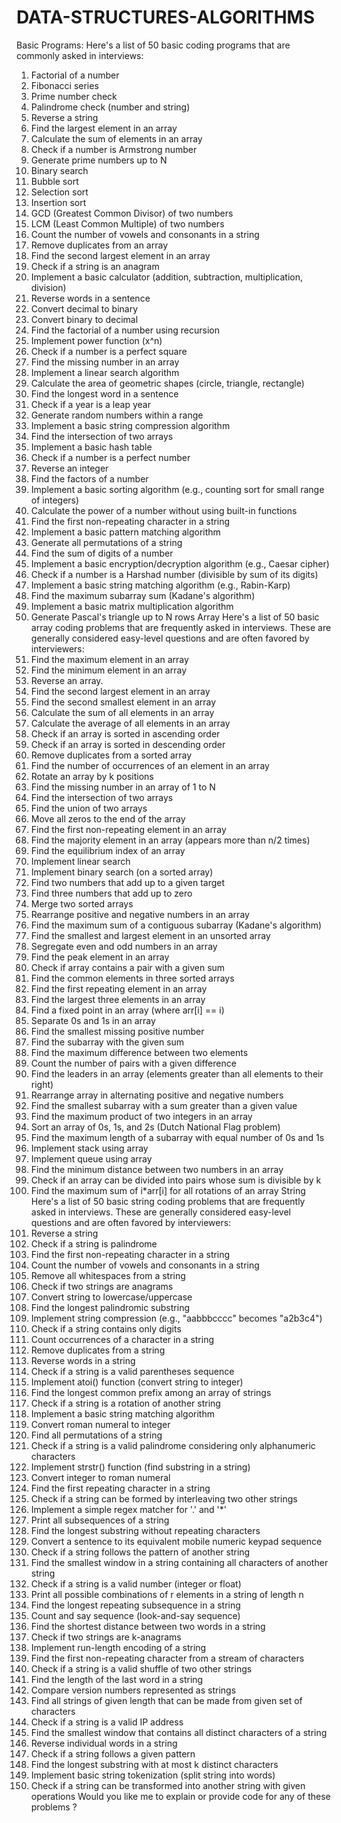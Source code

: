 # DATA-STRUCTURES-ALGORITHMS

Basic Programs:
Here's a list of 50 basic coding programs that are commonly asked in interviews:
1. Factorial of a number
2. Fibonacci series
3. Prime number check
4. Palindrome check (number and string)
5. Reverse a string
6. Find the largest element in an array
7. Calculate the sum of elements in an array
8. Check if a number is Armstrong number
9. Generate prime numbers up to N
10. Binary search
11. Bubble sort
12. Selection sort
13. Insertion sort
14. GCD (Greatest Common Divisor) of two numbers
15. LCM (Least Common Multiple) of two numbers
16. Count the number of vowels and consonants in a string
17. Remove duplicates from an array
18. Find the second largest element in an array
19. Check if a string is an anagram
20. Implement a basic calculator (addition, subtraction, multiplication, division)
21. Reverse words in a sentence
22. Convert decimal to binary
23. Convert binary to decimal
24. Find the factorial of a number using recursion
25. Implement power function (x^n)
26. Check if a number is a perfect square
27. Find the missing number in an array
28. Implement a linear search algorithm
29. Calculate the area of geometric shapes (circle, triangle, rectangle)
30. Find the longest word in a sentence
31. Check if a year is a leap year
32. Generate random numbers within a range
33. Implement a basic string compression algorithm
34. Find the intersection of two arrays
35. Implement a basic hash table
36. Check if a number is a perfect number
37. Reverse an integer
38. Find the factors of a number
39. Implement a basic sorting algorithm (e.g., counting sort for small range of integers)
40. Calculate the power of a number without using built-in functions
41. Find the first non-repeating character in a string
42. Implement a basic pattern matching algorithm
43. Generate all permutations of a string
44. Find the sum of digits of a number
45. Implement a basic encryption/decryption algorithm (e.g., Caesar cipher)
46. Check if a number is a Harshad number (divisible by sum of its digits)
47. Implement a basic string matching algorithm (e.g., Rabin-Karp)
48. Find the maximum subarray sum (Kadane's algorithm)
49. Implement a basic matrix multiplication algorithm
50. Generate Pascal's triangle up to N rows
Array
Here's a list of 50 basic array coding problems that are frequently asked in interviews.
These are generally considered easy-level questions and are often favored by
interviewers:
1. Find the maximum element in an array
2. Find the minimum element in an array
3. Reverse an array.
4. Find the second largest element in an array
5. Find the second smallest element in an array
6. Calculate the sum of all elements in an array
7. Calculate the average of all elements in an array
8. Check if an array is sorted in ascending order
9. Check if an array is sorted in descending order
10. Remove duplicates from a sorted array
11. Find the number of occurrences of an element in an array
12. Rotate an array by k positions
13. Find the missing number in an array of 1 to N
14. Find the intersection of two arrays
15. Find the union of two arrays
16. Move all zeros to the end of the array
17. Find the first non-repeating element in an array
18. Find the majority element in an array (appears more than n/2 times)
19. Find the equilibrium index of an array
20. Implement linear search
21. Implement binary search (on a sorted array)
22. Find two numbers that add up to a given target
23. Find three numbers that add up to zero
24. Merge two sorted arrays
25. Rearrange positive and negative numbers in an array
26. Find the maximum sum of a contiguous subarray (Kadane's algorithm)
27. Find the smallest and largest element in an unsorted array
28. Segregate even and odd numbers in an array
29. Find the peak element in an array
30. Check if array contains a pair with a given sum
31. Find the common elements in three sorted arrays
32. Find the first repeating element in an array
33. Find the largest three elements in an array
34. Find a fixed point in an array (where arr[i] == i)
35. Separate 0s and 1s in an array
36. Find the smallest missing positive number
37. Find the subarray with the given sum
38. Find the maximum difference between two elements
39. Count the number of pairs with a given difference
40. Find the leaders in an array (elements greater than all elements to their right)
41. Rearrange array in alternating positive and negative numbers
42. Find the smallest subarray with a sum greater than a given value
43. Find the maximum product of two integers in an array
44. Sort an array of 0s, 1s, and 2s (Dutch National Flag problem)
45. Find the maximum length of a subarray with equal number of 0s and 1s
46. Implement stack using array
47. Implement queue using array
48. Find the minimum distance between two numbers in an array
49. Check if an array can be divided into pairs whose sum is divisible by k
50. Find the maximum sum of i*arr[i] for all rotations of an array
String
Here's a list of 50 basic string coding problems that are frequently asked in interviews. These
are generally considered easy-level questions and are often favored by interviewers:
1. Reverse a string
2. Check if a string is palindrome
3. Find the first non-repeating character in a string
4. Count the number of vowels and consonants in a string
5. Remove all whitespaces from a string
6. Check if two strings are anagrams
7. Convert string to lowercase/uppercase
8. Find the longest palindromic substring
9. Implement string compression (e.g., "aabbbcccc" becomes "a2b3c4")
10. Check if a string contains only digits
11. Count occurrences of a character in a string
12. Remove duplicates from a string
13. Reverse words in a string
14. Check if a string is a valid parentheses sequence
15. Implement atoi() function (convert string to integer)
16. Find the longest common prefix among an array of strings
17. Check if a string is a rotation of another string
18. Implement a basic string matching algorithm
19. Convert roman numeral to integer
20. Find all permutations of a string
21. Check if a string is a valid palindrome considering only alphanumeric characters
22. Implement strstr() function (find substring in a string)
23. Convert integer to roman numeral
24. Find the first repeating character in a string
25. Check if a string can be formed by interleaving two other strings
26. Implement a simple regex matcher for '.' and '*'
27. Print all subsequences of a string
28. Find the longest substring without repeating characters
29. Convert a sentence to its equivalent mobile numeric keypad sequence
30. Check if a string follows the pattern of another string
31. Find the smallest window in a string containing all characters of another string
32. Check if a string is a valid number (integer or float)
33. Print all possible combinations of r elements in a string of length n
34. Find the longest repeating subsequence in a string
35. Count and say sequence (look-and-say sequence)
36. Find the shortest distance between two words in a string
37. Check if two strings are k-anagrams
38. Implement run-length encoding of a string
39. Find the first non-repeating character from a stream of characters
40. Check if a string is a valid shuffle of two other strings
41. Find the length of the last word in a string
42. Compare version numbers represented as strings
43. Find all strings of given length that can be made from given set of characters
44. Check if a string is a valid IP address
45. Find the smallest window that contains all distinct characters of a string
46. Reverse individual words in a string
47. Check if a string follows a given pattern
48. Find the longest substring with at most k distinct characters
49. Implement basic string tokenization (split string into words)
50. Check if a string can be transformed into another string with given operations
Would you like me to explain or provide code for any of these problems ?
